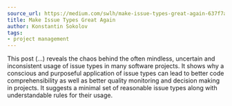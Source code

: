 ```yaml
---
source_url: https://medium.com/swlh/make-issue-types-great-again-637f7a6f72a7
title: Make Issue Types Great Again
author: Konstantin Sokolov
tags:
- project management
---
```


This post (...) reveals the chaos behind the often mindless, uncertain and inconsistent usage of issue types in many software projects. It shows why a conscious and purposeful application of issue types can lead to better code comprehensibility as well as better quality monitoring and decision making in projects. It suggests a minimal set of reasonable issue types along with understandable rules for their usage.
